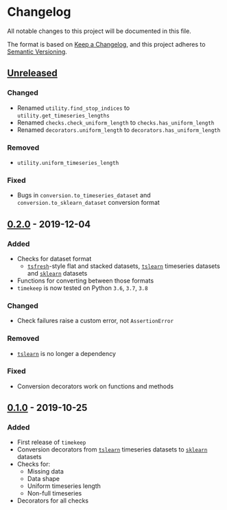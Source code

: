 # Changelog
All notable changes to this project will be documented in this file.

The format is based on [Keep a Changelog](https://keepachangelog.com/en/1.0.0/),
and this project adheres to [Semantic Versioning](https://semver.org/spec/v2.0.0.html).

## [Unreleased]
### Changed
- Renamed `utility.find_stop_indices` to `utility.get_timeseries_lengths`
- Renamed `checks.check_uniform_length` to `checks.has_uniform_length`
- Renamed `decorators.uniform_length` to `decorators.has_uniform_length`

### Removed
- `utility.uniform_timeseries_length`

### Fixed
- Bugs in `conversion.to_timeseries_dataset` and `conversion.to_sklearn_dataset`
  conversion format

## [0.2.0] - 2019-12-04
### Added
- Checks for dataset format
    - [`tsfresh`][tsfresh]-style flat and stacked datasets, [`tslearn`][tslearn] timeseries datasets
    and [`sklearn`][sklearn] datasets
- Functions for converting between those formats
- `timekeep` is now tested on Python `3.6`, `3.7`, `3.8`

### Changed
- Check failures raise a custom error, not `AssertionError`

### Removed
- [`tslearn`][tslearn] is no longer a dependency

### Fixed
- Conversion decorators work on functions and methods

## [0.1.0] - 2019-10-25
### Added
- First release of `timekeep`
- Conversion decorators from [`tslearn`][tslearn] timeseries datasets to [`sklearn`][sklearn] datasets
- Checks for:
    - Missing data
    - Data shape
    - Uniform timeseries length
    - Non-full timeseries
- Decorators for all checks

[Unreleased]: https://github.com/TTitcombe/timekeep/compare/0.2.0...HEAD
[0.1.0]: https://github.com/TTitcombe/timekeep/releases/tag/0.1
[0.2.0]: https://github.com/TTitcombe/timekeep/releases/tag/0.2.0

[sklearn]: https://scikit-learn.org
[tsfresh]: https://tsfresh.readthedocs.io
[tslearn]: https://tslearn.readthedocs.io

